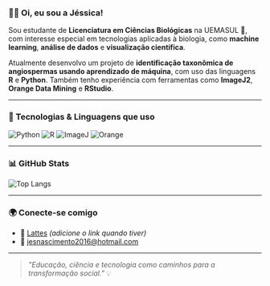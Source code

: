 ### 👩‍🔬 Oi, eu sou a Jéssica! 

Sou estudante de **Licenciatura em Ciências Biológicas** na UEMASUL 🌱, com interesse especial em tecnologias aplicadas à biologia, como **machine learning**, **análise de dados** e **visualização científica**.

Atualmente desenvolvo um projeto de **identificação taxonômica de angiospermas usando aprendizado de máquina**, com uso das linguagens **R** e **Python**. Também tenho experiência com ferramentas como **ImageJ2**, **Orange Data Mining** e **RStudio**.

---

### 🚀 Tecnologias & Linguagens que uso

![Python](https://img.shields.io/badge/Python-3776AB?style=for-the-badge&logo=python&logoColor=white)
![R](https://img.shields.io/badge/R-276DC3?style=for-the-badge&logo=r&logoColor=white)
![ImageJ](https://img.shields.io/badge/ImageJ2-blue?style=for-the-badge&logoColor=white)
![Orange](https://img.shields.io/badge/Orange-FF7F00?style=for-the-badge&logoColor=white)

---

### 📊 GitHub Stats

![Top Langs](https://github-readme-stats.vercel.app/api/top-langs/?username=ajessica6&layout=compact&theme=default)

---

### 🌍 Conecte-se comigo

- 💼 [Lattes](https://lattes.cnpq.br/) *(adicione o link quando tiver)*
- 📧 jesnascimento2016@hotmail.com

---

> _"Educação, ciência e tecnologia como caminhos para a transformação social."_ 💡

